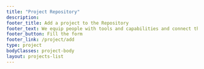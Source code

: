```yaml
---
title: "Project Repository"
description: 
footer_title: Add a project to the Repository
footer_text: We equip people with tools and capabilities and connect them with open knowledge communities worldwide.
footer_button: Fill the form
footer_link: /project/add
type: project
bodyClasses: project-body
layout: projects-list
---
```

